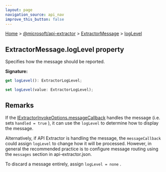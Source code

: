 ```yaml
---
layout: page
navigation_source: api_nav
improve_this_button: false
---
```



[Home](./index.md) &gt; [@microsoft/api-extractor](./api-extractor.md) &gt; [ExtractorMessage](./api-extractor.extractormessage.md) &gt; [logLevel](./api-extractor.extractormessage.loglevel.md)

## ExtractorMessage.logLevel property

Specifies how the message should be reported.

<b>Signature:</b>

```typescript
get logLevel(): ExtractorLogLevel;

set logLevel(value: ExtractorLogLevel);
```

## Remarks

If the [IExtractorInvokeOptions.messageCallback](./api-extractor.iextractorinvokeoptions.messagecallback.md) handles the message (i.e. sets `handled = true` ), it can use the `logLevel` to determine how to display the message.

Alternatively, if API Extractor is handling the message, the `messageCallback` could assign `logLevel` to change how it will be processed. However, in general the recommended practice is to configure message routing using the `messages` section in api-extractor.json.

To discard a message entirely, assign `logLevel = none` .
